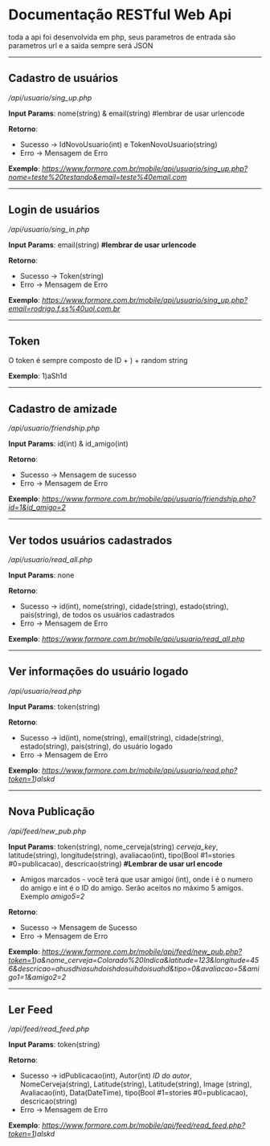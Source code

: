 # Documentação RESTful Web Api #
toda a api foi desenvolvida em php, seus parametros de entrada são parametros url e a saida sempre será JSON

---

## Cadastro de usuários ##
*/api/usuario/sing_up.php*  

**Input Params**: nome(string) & email(string) #lembrar de usar urlencode
 
**Retorno**: 
* Sucesso -> IdNovoUsuario(int) e TokenNovoUsuario(string) 
* Erro -> Mensagem de Erro
 
**Exemplo**: *https://www.formore.com.br/mobile/api/usuario/sing_up.php?nome=teste%20testando&email=teste%40email.com*

---

## Login de usuários ##
*/api/usuario/sing_in.php*  

**Input Params**: email(string) **#lembrar de usar urlencode**
 
**Retorno**: 
* Sucesso -> Token(string) 
* Erro -> Mensagem de Erro
 
**Exemplo**: *https://www.formore.com.br/mobile/api/usuario/sing_up.php?email=rodrigo.f.ss%40uol.com.br*

---

## Token ##
O token é sempre composto de ID + ) + random string

**Exemplo**: 1)aSh1d

---

## Cadastro de amizade ##
*/api/usuario/friendship.php*  
 
**Input Params**: id(int) & id_amigo(int)
 
**Retorno**: 
* Sucesso -> Mensagem de sucesso 
* Erro -> Mensagem de Erro
 
**Exemplo**: *https://www.formore.com.br/mobile/api/usuario/friendship.php?id=1&id_amigo=2*

---

## Ver todos usuários cadastrados ##
*/api/usuario/read_all.php*  
 
**Input Params**: none
 
**Retorno**: 
* Sucesso -> id(int), nome(string), cidade(string), estado(string), pais(string), de todos os usuários cadastrados 
* Erro -> Mensagem de Erro

**Exemplo**: *https://www.formore.com.br/mobile/api/usuario/read_all.php*

---

## Ver informações do usuário logado ##
*/api/usuario/read.php*  

**Input Params**: token(string)

**Retorno**:
* Sucesso -> id(int), nome(string), email(string), cidade(string), estado(string), pais(string), do usuário logado 
* Erro -> Mensagem de Erro

**Exemplo**: *https://www.formore.com.br/mobile/api/usuario/read.php?token=1)alskd*

---

## Nova Publicação ##
*/api/feed/new_pub.php*  

**Input Params**: token(string), nome_cerveja(string) *cerveja_key*, latitude(string), longitude(string), avaliacao(int), tipo(Bool #1=stories #0=publicacao), descricao(string)  **#Lembrar de usar url encode**
* Amigos marcados - você terá que usar amigo*i* (int), onde i é o numero do amigo e int é o ID do amigo. Serão aceitos no máximo 5 amigos. Exemplo *amigo5=2*

**Retorno**:
* Sucesso -> Mensagem de Sucesso
* Erro -> Mensagem de Erro

**Exemplo**: *https://www.formore.com.br/mobile/api/feed/new_pub.php?token=1)a&nome_cerveja=Colorado%20Indica&latitude=123&longitude=456&descricao=ahusdhiasuhdoishdosuihdoisuahd&tipo=0&avaliacao=5&amigo1=1&amigo2=2*

---

## Ler Feed ##
*/api/feed/read_feed.php*  

**Input Params**: token(string)

**Retorno**:
* Sucesso -> idPublicacao(int), Autor(int) *ID do autor*, NomeCerveja(string), Latitude(string), Latitude(string), Image (string), Avaliacao(int), Data(DateTime), tipo(Bool #1=stories #0=publicacao), descricao(string)
* Erro -> Mensagem de Erro

**Exemplo**: *https://www.formore.com.br/mobile/api/feed/read_feed.php?token=1)alskd*





